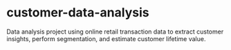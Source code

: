 # customer-data-analysis
Data analysis project using online retail transaction data to extract customer insights, perform segmentation, and estimate customer lifetime value.
